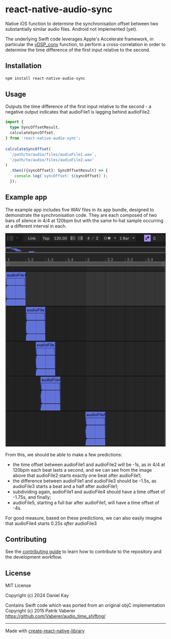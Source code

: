 # react-native-audio-sync

Native iOS function to determine the synchronisation offset between two substantially similar audio files.
Android not implemented (yet).

The underlying Swift code leverages Apple's Accelerate framework, in particular the
[vDSP_conv](https://developer.apple.com/documentation/accelerate/1450516-vdsp_conv) function, to perform a
cross-correlation in order to determine the time difference of the first input relative to the second.

## Installation

```sh
npm install react-native-audio-sync
```

## Usage

Outputs the time difference of the first input relative to the second - a negative output indicates that audioFile1 is
lagging behind audioFile2.

```typescript
import {
  type SyncOffsetResult,
  calculateSyncOffset,
} from 'react-native-audio-sync';

calculateSyncOffset(
  `/path/to/audio/files/audioFile1.wav`,
  '/path/to/audio/files/audioFile2.wav'
)
  .then(({syncOffset}: SyncOffsetResult) => {
    console.log(`syncOffset: ${syncOffset}`);
  });
```

## Example app

The example app includes five WAV files in its app bundle, designed to demonstrate the synchronisation code.
They are each composed of two bars of silence in 4/4 at 120bpm but with the same hi-hat sample occurring at a different
interval in each.

![example-audio-files.png](example-audio-files.png)

From this, we should be able to make a few predictions:
- the time offset between audioFile1 and audioFile2 will be -1s, as in 4/4 at 120bpm each beat lasts a second, and we
can see from the image above that audioFile2 starts exactly one beat after audioFile1;
- the difference between audioFile1 and audioFile3 should be -1.5s, as audioFile3 starts a beat and a half after
audioFile1;
- subdividing again, audioFile1 and audioFile4 should have a time offset of -1.75s, and finally;
- audioFile5, starting a full bar after audioFile1, will have a time offset of -4s.

For good measure, based on these predictions, we can also easily imagine that audioFile4 starts 0.25s _after_ audioFile3

## Contributing

See the [contributing guide](CONTRIBUTING.md) to learn how to contribute to the repository and the development workflow.

## License

MIT License

Copyright (c) 2024 Daniel Kay

Contains Swift code which was ported from an original objC implementation
Copyright (c) 2015 Patrik Vaberer
https://github.com/Vaberer/audio_time_shifting/

---

Made with [create-react-native-library](https://github.com/callstack/react-native-builder-bob)
